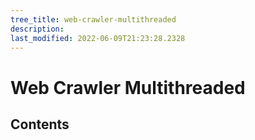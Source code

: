 ```yaml
---
tree_title: web-crawler-multithreaded
description: 
last_modified: 2022-06-09T21:23:28.2328
---
```


# Web Crawler Multithreaded

## Contents
